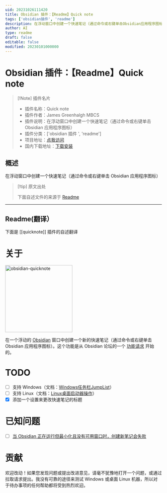 ```yaml
---
uid: 20231026111420
title: Obsidian 插件：【Readme】Quick note
tags: ['obsidian插件', 'readme']
description: 在浮动窗口中创建一个快速笔记（通过命令或右键单击Obsidian应用程序图标）
author: AI
type: readme
draft: false
editable: false
modified: 20230101000000
---
```


# Obsidian 插件：【Readme】Quick note

> [!Note] 插件名片
> - 插件名称：Quick note
> - 插件作者：James Greenhalgh MBCS
> - 插件说明：在浮动窗口中创建一个快速笔记（通过命令或右键单击 Obsidian 应用程序图标）
> - 插件分类：['obsidian 插件 ', 'readme']
> - 项目地址：[点我访问](https://github.com/jamesgreenblue/obsidian-quicknote)
> - 国内下载地址：[下载安装](https://pkmer.cn/products/plugin/pluginMarket/?quicknote)

## 概述

在浮动窗口中创建一个快速笔记（通过命令或右键单击 Obsidian 应用程序图标）

> [!tip] 原文出处
>
>下面自述文件的来源于 [Readme](https://ghproxy.net/https://raw.githubusercontent.com/jamesgreenblue/obsidian-quicknote/main/README.md)

---

## Readme(翻译）

下面是 [[quicknote]] 插件的自述翻译

# 关于

<img width="216" alt="obsidian-quicknote" src="https://github.com/jamesgreenblue/obsidian-quicknote/assets/6577312/6b5b1bc7-e8e5-4e05-ba80-9f0318193947">

在一个浮动的 [Obsidian](https://obsidian.md) 窗口中创建一个新的快速笔记（通过命令或右键单击 Obsidian 应用程序图标）。这个功能是从 Obsidian 论坛的一个 [功能请求](https://forum.obsidian.md/t/create-new-note-from-right-clicking-app-icon/63210) 开始的。

# TODO

- [ ] 支持 Windows（文档：[Windows任务栏JumpList](https://www.electronjs.org/docs/latest/tutorial/windows-taskbar)）
- [ ] 支持 Linux（文档：[Linux桌面启动器操作](https://www.electronjs.org/docs/latest/tutorial/linux-desktop-actions)）
- [x] 添加一个设置来更改快速笔记的标题

# 已知问题

- [ ] [当 Obsidian 正在运行但最小化且没有可用窗口时，创建新笔记会失败](https://forum.obsidian.md/t/macos-creating-new-note-fails-when-obsidian-is-running-but-minimized-closed/51597)

# 贡献

欢迎改动！如果您发现问题或提出改进意见，请毫不犹豫地打开一个问题，或通过拉取请求提出。我没有可靠的途径来测试 Windows 或桌面 Linux 机器，所以对于待办事项的任何帮助都将受到热烈欢迎。
